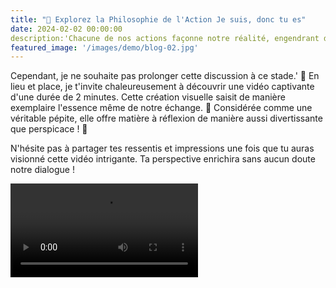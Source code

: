 ```yaml
---
title: "🌟 Explorez la Philosophie de l'Action Je suis, donc tu es"
date: 2024-02-02 00:00:00
description:'Chacune de nos actions façonne notre réalité, engendrant des conséquences, qu'elles soient teintées de positivité ou de négativité. 
featured_image: '/images/demo/blog-02.jpg'
---
```


Cependant, je ne souhaite pas prolonger cette discussion à ce stade.'
🔄 En lieu et place, je t'invite chaleureusement à découvrir une vidéo captivante d'une durée de 2 minutes. Cette création visuelle saisit de manière exemplaire l'essence même de notre échange.
 🎥 Considérée comme une véritable pépite, elle offre matière à réflexion de manière aussi divertissante que perspicace ! 🤣

N'hésite pas à partager tes ressentis et impressions une fois que tu auras visionné cette vidéo intrigante. 
Ta perspective enrichira sans aucun doute notre dialogue ! 

<video src="../images/Je-suis-donc-tu-%20es%20.mp4" controls title="Title"></video>